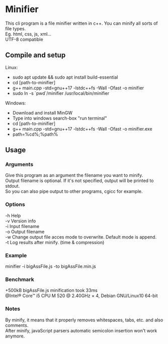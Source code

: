 # Minifier  
This cli program is a file minifier written in c++. You can minify all sorts of file types.  
Eg. html, css, js, xml...  
UTF-8 compatible  
  
## Compile and setup 
Linux:  
* sudo apt update && sudo apt install build-essential
* cd [path-to-minifier]
* g++ main.cpp -std=gnu++17 -lstdc++fs -Wall -Ofast -o minifier  
* sudo ln -s \`pwd\`/minifier /usr/local/bin/minifier  
  
Windows:  
* Download and install MinGW  
* Type into windows search-box "run terminal"  
* cd [path-to-minifier]  
* g++ main.cpp -std=gnu++17 -lstdc++fs -Wall -Ofast -o minifier.exe
* path=%cd%;%path%
  
## Usage  
### Arguments  
Give this program as an argument the filename you want to minify.  
Output filename is optional. If it's not specified, output will be printed to stdout.  
So you can also pipe output to other programs, cgicc for example.  
  
### Options  
-h  Help  
-v  Version info  
-i  Input filename  
-o  Output filename  
-w  Change output file acces mode to overwrite. Default mode is append.  
-t  Log results after minify. (time & compression)  
  
### Example  
minifier -i bigAssFile.js -to bigAssFile.min.js  
  
### Benchmark  
+500kB bigAssFile.js minification took 33ms  
@Intel® Core™ i5 CPU M 520 @ 2.40GHz × 4, Debian GNU/Linux10 64-bit
  
### Notes  
By minify, it means that it properly removes whitespaces, tabs, etc. and also comments.  
After minify, javaScript parsers automatic semicolon insertion won't work anymore.  
